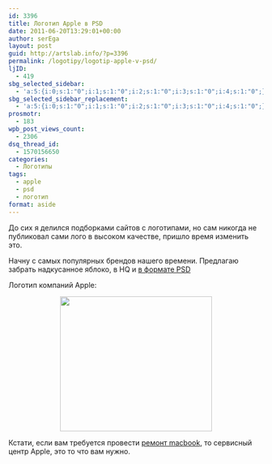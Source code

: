 ```yaml
---
id: 3396
title: Логотип Apple в PSD
date: 2011-06-20T13:29:01+00:00
author: serEga
layout: post
guid: http://artslab.info/?p=3396
permalink: /logotipy/logotip-apple-v-psd/
ljID:
  - 419
sbg_selected_sidebar:
  - 'a:5:{i:0;s:1:"0";i:1;s:1:"0";i:2;s:1:"0";i:3;s:1:"0";i:4;s:1:"0";}'
sbg_selected_sidebar_replacement:
  - 'a:5:{i:0;s:1:"0";i:1;s:1:"0";i:2;s:1:"0";i:3;s:1:"0";i:4;s:1:"0";}'
prosmotr:
  - 183
wpb_post_views_count:
  - 2306
dsq_thread_id:
  - 1570156650
categories:
  - Логотипы
tags:
  - apple
  - psd
  - логотип
format: aside
---
```

До сих я делился подборками сайтов с логотипами, но сам никогда не публиковал сами лого в высоком качестве, пришло время изменить это.
  
Начну с самых популярных брендов нашего времени. Предлагаю забрать надкусанное яблоко, в HQ и <a href="http://zandog.deviantart.com/art/Apple-Logo-HD-PSD-181269158" rel="nofollow">в формате PSD</a>

Логотип компаний Apple:

<center>
  <a href="http://img.artslab.info/apple_logo_hd__psd_by_zandog-d2zx86e.jpg"><img src="http://img.artslab.info/apple_logo_hd__psd_by_zandog-d2zx86e-300x266.jpg" alt="" title="logotip_apple" width="300" height="266" class="alignnone size-medium wp-image-3406" /></a>
</center>

<!--more-->

Кстати, если вам требуется провести [ремонт macbook](http://restore-apple.ru/remont-macbook), то сервисный центр Apple, это то что вам нужно.